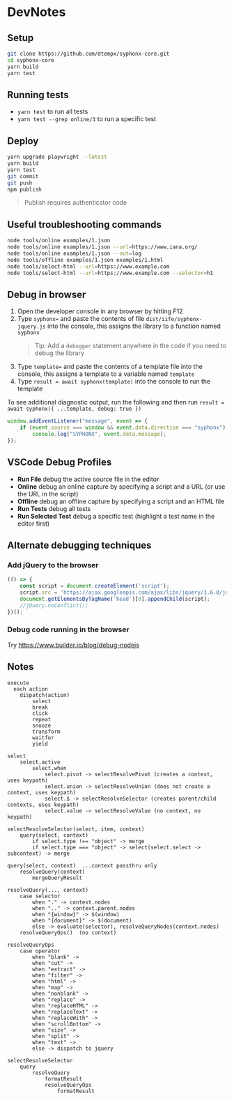 # DevNotes


## Setup
```bash
git clone https://github.com/dtempx/syphonx-core.git
cd syphonx-core
yarn build
yarn test
```


## Running tests
* `yarn test` to run all tests
* `yarn test --grep online/3` to run a specific test


## Deploy
```bash
yarn upgrade playwright --latest
yarn build
yarn test
git commit
git push
npm publish
```
> Publish requires authenticator code


## Useful troubleshooting commands
```bash
node tools/online examples/1.json
node tools/online examples/1.json --url=https://www.iana.org/
node tools/online examples/1.json --out=log
node tools/offline examples/1.json examples/1.html
node tools/select-html --url=https://www.example.com
node tools/select-html --url=https://www.example.com --selector=h1
```


## Debug in browser
1. Open the developer console in any browser by hitting F12
2. Type `syphonx=` and paste the contents of file `dist/iife/syphonx-jquery.js` into the console, this assigns the library to a function named `syphonx`
    > Tip: Add a `debugger` statement anywhere in the code if you need to debug the library
3. Type `template=` and paste the contents of a template file into the console, this assigns a template to a variable named `template`
4. Type `result = await syphonx(template)` into the console to run the template

To see additional diagnostic output, run the following and then run `result = await syphonx({ ...template, debug: true })`
```javascript
window.addEventListener("message", event => {
    if (event.source === window && event.data.direction === "syphonx")
        console.log("SYPHONX", event.data.message);
});
```

## VSCode Debug Profiles
* **Run File** debug the active source file in the editor
* **Online** debug an online capture by specifying a script and a URL (or use the URL in the script)
* **Offline** debug an offline capture by specifying a script and an HTML file
* **Run Tests** debug all tests
* **Run Selected Test** debug a specific test (highlight a test name in the editor first)



## Alternate debugging techniques

### Add jQuery to the browser
```javascript
(() => {
    const script = document.createElement('script');
    script.src = 'https://ajax.googleapis.com/ajax/libs/jquery/3.6.0/jquery.slim.min.js';
    document.getElementsByTagName('head')[0].appendChild(script);
    //jQuery.noConflict();
})();
```

### Debug code running in the browser
Try https://www.builder.io/blog/debug-nodejs


## Notes
```
execute
  each action
    dispatch(action)
        select
        break
        click
        repeat
        snooze
        transform
        waitfor
        yield

select
    select.active
        select.when
            select.pivot -> selectResolvePivot (creates a context, uses keypath)
            select.union -> selectResolveUnion (does not create a context, uses keypath)
            select.$ -> selectResolveSelector (creates parent/child contexts, uses keypath)
            select.value -> selectResolveValue (no context, no keypath)

selectResolveSelector(select, item, context)
    query(select, context)
        if select.type !== "object" -> merge
        if select.type === "object" -> select(select.select -> subcontext) -> merge

query(select, context)  ...context passthru only
    resolveQuery(context)
        mergeQueryResult

resolveQuery(..., context)
    case selector
        when "." -> context.nodes
        when ".." -> context.parent.nodes
        when "{window}" -> $(window)
        when "{document}" -> $(document)
        else -> evaluate(selector), resolveQueryNodes(context.nodes)
    resolveQueryOps()  (no context)

resolveQueryOps
    case operator
        when "blank" ->
        when "cut" ->
        when "extract" ->
        when "filter" ->
        when "html" ->
        when "map" ->
        when "nonblank" ->
        when "replace" ->
        when "replaceHTML" ->
        when "replaceText" ->
        when "replaceWith" ->
        when "scrollBottom" ->
        when "size" ->
        when "split" ->
        when "text" ->
        else -> dispatch to jquery

selectResolveSelector
    query
        resolveQuery
            formatResult
            resolveQueryOps
                formatResult
```